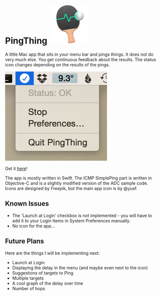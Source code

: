 PingThing ![Icon](https://raw.githubusercontent.com/huwr/pingThing/master/PingThing/Images.xcassets/AppIcon.appiconset/icon_128x128.png "PingThign icon") 
=========

A little Mac app that sits in your menu bar and pings things.  It does not do very much else.  You get continuous feedback about the results.  The status icon changes depending on the results of the pings.

![Screenshot](screenshot.png "Screenshot")

Get it [here](https://github.com/huwr/pingThing/releases)!

The app is mostly written in Swift.  The ICMP SimplePing part is written in Objective-C and is a slightly modified version of the ADC sample code.  Icons are designed by Freepik, but the main app icon is by @yusf.

Known Issues
------------

* The 'Launch at Login' checkbox is not implemented - you will have to add it to your Login Items in System Preferences manually.
* No icon for the app...

Future Plans
------------

Here are the things I will be implementing next:

* Launch at Login
* Displaying the delay in the menu (and maybe even next to the icon)
* Suggestions of targets to Ping
* Multiple targets
* A cool graph of the delay over time
* Number of hops
